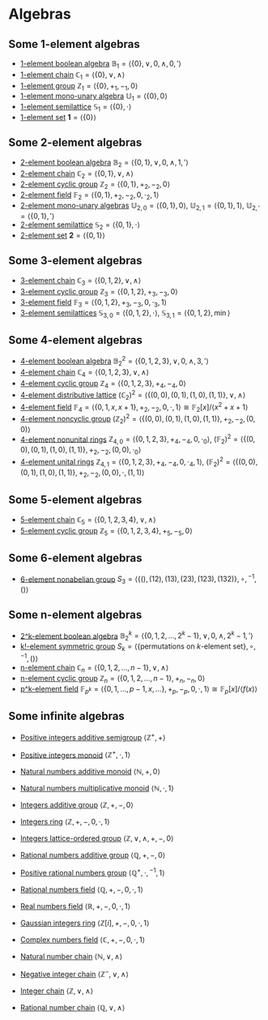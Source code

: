 # Algebras

## Some 1-element algebras

  * [1-element boolean algebra](1-element_boolean_algebras.md) $\mathbb B_1=\langle\{0\},\vee,0,\wedge,0,'\rangle$
  * [1-element chain](1-element_chains.md) $\mathbb C_1=\langle\{0\},\vee,\wedge\rangle$
  * [1-element group](1-element_groups.md) $\mathbb Z_1=\langle\{0\},+_1,-_1,0\rangle$
  * [1-element mono-unary algebra](1-element_mono-unary_algebras.md) $\mathbb U_1=\langle\{0\},0\rangle$
  * [1-element semilattice](1-element_semilattices.md) $\mathbb S_1=\langle\{0\},\cdot\rangle$
  * [1-element set](1-element_sets.md) $\mathbf 1=\langle\{0\}\rangle$

## Some 2-element algebras

  * [2-element boolean algebra](2-element_boolean_algebras.md) $\mathbb B_2=\langle\{0,1\},\vee,0,\wedge,1,'\rangle$
  * [2-element chain](2-element_chains.md) $\mathbb C_2=\langle\{0,1\},\vee,\wedge\rangle$
  * [2-element cyclic group](2-element_cyclic_groups.md) $\mathbb Z_2=\langle\{0,1\},+_2,-_2,0\rangle$
  * [2-element field](2-element_fields.md) $\mathbb F_2=\langle\{0,1\},+_2,-_2,0,\cdot_2,1\rangle$
  * [2-element mono-unary algebras](2-element_mono-unary_algebras.md) $\mathbb U_{2,0}=\langle\{0,1\},0\rangle$, $\mathbb U_{2,1}=\langle\{0,1\},1\rangle$, $\mathbb U_{2,'}=\langle\{0,1\},'\rangle$
  * [2-element semilattice](2-element_semilattices.md) $\mathbb S_2=\langle\{0,1\},\cdot\rangle$
  * [2-element set](2-element_sets.md) $\mathbf 2=\langle\{0,1\}\rangle$

## Some 3-element algebras

  * [3-element chain](3-element_chains.md) $\mathbb C_3=\langle\{0,1,2\},\vee,\wedge\rangle$
  * [3-element cyclic group](3-element_cyclic_groups.md) $\mathbb Z_3=\langle\{0,1,2\},+_3,-_3,0\rangle$
  * [3-element field](3-element_fields.md) $\mathbb F_3=\langle\{0,1,2\},+_3,-_3,0,\cdot_3,1\rangle$
  * [3-element semilattices](3-element_semilattices.md) $\mathbb S_{3,0}=\langle\{0,1,2\},\cdot\rangle$, $\mathbb S_{3,1}=\langle\{0,1,2\},\min\rangle$


## Some 4-element algebras

  * [4-element boolean algebra](4-element_boolean_algebras.md) $\mathbb B_2^2=\langle\{0,1,2,3\},\vee,0,\wedge,3,'\rangle$
  * [4-element chain](4-element_chains.md) $\mathbb C_4=\langle\{0,1,2,3\},\vee,\wedge\rangle$
  * [4-element cyclic group](4-element_cyclic_groups.md) $\mathbb Z_4=\langle\{0,1,2,3\},+_4,-_4,0\rangle$
  * [4-element distributive lattice](4-element_distributive_lattices.md) $(\mathbb C_2)^2=\langle\{(0,0),(0,1),(1,0),(1,1)\},\vee,\wedge\rangle$
  * [4-element field](4-element_fields.md) $\mathbb F_4=\langle\{0,1,x,x+1\},+_2,-_2,0,\cdot,1\rangle\cong\mathbb F_2[x]/\langle x^2+x+1\rangle$
  * [4-element noncyclic group](4-element_noncyclic_groups.md) $(\mathbb Z_2)^2=\langle\{(0,0),(0,1),(1,0),(1,1)\},+_2,-_2,(0,0)\rangle$
  * [4-element nonunital rings](4-element_nonunital_rings.md) $\mathbb Z_{4,0}=\langle\{0,1,2,3\},+_4,-_4,0,\cdot_0\rangle$, $(\mathbb F_2)^2=\langle\{(0,0),(0,1),(1,0),(1,1)\},+_2,-_2,(0,0),\cdot_0\rangle$
  * [4-element unital rings](4-element_unital_rings.md) $\mathbb Z_{4,1}=\langle\{0,1,2,3\},+_4,-_4,0,\cdot_4,1\rangle$, $(\mathbb F_2)^2=\langle\{(0,0),(0,1),(1,0),(1,1)\},+_2,-_2,(0,0),\cdot,(1,1)\rangle$

## Some 5-element algebras

  * [5-element chain](5-element_chains.md) $\mathbb C_5=\langle\{0,1,2,3,4\},\vee,\wedge\rangle$
  * [5-element cyclic group](5-element_cyclic_groups.md) $\mathbb Z_5=\langle\{0,1,2,3,4\},+_5,-_5,0\rangle$
  <!--[5-element distributive lattices](5-element_distributive_lattices.md)-->

## Some 6-element algebras

  * [6-element nonabelian group](6-element_nonabelian_groups.md) $S_3=\langle\{(),(12),(13),(23),(123),(132)\},\circ,{}^{-1},()\rangle$

## Some n-element algebras

  * [2^k-element boolean algebra](2^k-element_boolean_algebras.md) $\mathbb B_2^k=\langle\{0,1,2,\ldots,2^k-1\},\vee,0,\wedge,2^k-1,'\rangle$
  * [k!-element symmetric group](k!-element_symmetric_groups.md) $S_k=\langle\{$permutations on $k$-element set$\},\circ,{}^{-1},()\rangle$
  * [n-element chain](n-element_chains.md) $\mathbb C_n=\langle\{0,1,2,\ldots,n-1\},\vee,\wedge\rangle$
  * [n-element cyclic group](n-element_cyclic_groups.md) $\mathbb Z_n=\langle\{0,1,2,\ldots,n-1\},+_n,-_n,0\rangle$
  * [p^k-element field](p^k-element_fields.md) $\mathbb F_{p^k}=\langle\{0,1,\ldots,p-1,x,\ldots\},+_p,-_p,0,\cdot,1\rangle\cong\mathbb F_p[x]/\langle f(x)\rangle$

## Some infinite algebras

  * [Positive integers additive semigroup](positive_integers_additive_semigroups.md) $\langle \mathbb Z^+,+\rangle$
  * [Positive integers monoid](positive_integers_monoids.md) $\langle \mathbb Z^+,\cdot,1\rangle$
  * [Natural numbers additive monoid](natural_numbers_additive_monoids.md) $\langle \mathbb N,+,0\rangle$
  * [Natural numbers multiplicative monoid](natural_numbers_multiplicative_monoids.md) $\langle \mathbb N,\cdot,1\rangle$
  * [Integers additive group](integers_additive_groups.md) $\langle \mathbb Z,+,-,0\rangle$
  * [Integers ring](integers_rings.md) $\langle \mathbb Z,+,-,0,\cdot,1\rangle$
  * [Integers lattice-ordered group](integers_lattice-ordered_groups.md) $\langle \mathbb Z,\vee,\wedge,+,-,0\rangle$
  * [Rational numbers additive group](rational_numbers_additive_groups.md) $\langle \mathbb Q,+,-,0\rangle$
  * [Positive rational numbers group](positive_rational_numbers_groups.md) $\langle \mathbb Q^+,\cdot,{}^{-1},1\rangle$
  * [Rational numbers field](rational_numbers_fields.md) $\langle \mathbb Q,+,-,0,\cdot,1\rangle$
  * [Real numbers field](real_numbers_fields.md) $\langle \mathbb R,+,-,0,\cdot,1\rangle$
  * [Gaussian integers ring](gaussian_integers_rings.md) $\langle \mathbb Z[i],+,-,0,\cdot,1\rangle$
  * [Complex numbers field](complex_numbers_fields.md) $\langle \mathbb C,+,-,0,\cdot,1\rangle$

  * [Natural number chain](natural_number_chains.md) $\langle \mathbb N,\vee,\wedge\rangle$
  * [Negative integer chain](negative_integer_chains.md) $\langle \mathbb Z^-,\vee,\wedge\rangle$
  * [Integer chain](integer_chains.md) $\langle \mathbb Z,\vee,\wedge\rangle$
  * [Rational number chain](rational_number_chains.md) $\langle \mathbb Q,\vee,\wedge\rangle$